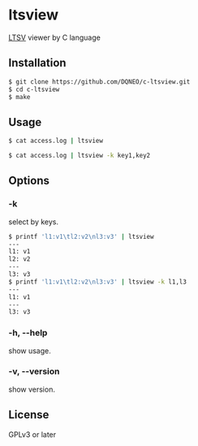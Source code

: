 # ltsview

[LTSV](http://ltsv.org/) viewer by C language

## Installation

```sh
$ git clone https://github.com/DQNEO/c-ltsview.git
$ cd c-ltsview
$ make
```

## Usage

```sh
$ cat access.log | ltsview
```

```sh
$ cat access.log | ltsview -k key1,key2
```

## Options

### -k

select by keys.

```sh
$ printf 'l1:v1\tl2:v2\nl3:v3' | ltsview
---
l1: v1
l2: v2
---
l3: v3
$ printf 'l1:v1\tl2:v2\nl3:v3' | ltsview -k l1,l3
---
l1: v1
---
l3: v3
```

### -h, --help

show usage.

### -v, --version

show version.

## License

GPLv3 or later


